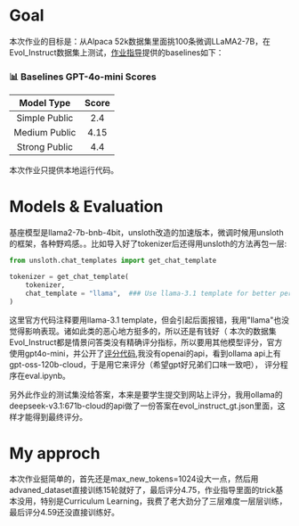 # Goal
本次作业的目标是：从Alpaca 52k数据集里面挑100条微调LLaMA2-7B，在Evol_Instruct数据集上测试，[作业指导](https://speech.ee.ntu.edu.tw/~hylee/ml/ml2025-course-data//hw5.pdf)提供的baselines如下：
### 📊 Baselines GPT-4o-mini Scores

| Model Type | Score |
|:----------:|:-----:|
| Simple Public | 2.4  |
| Medium Public | 4.15 |
| Strong Public | 4.4  |

本次作业只提供本地运行代码。

# Models & Evaluation
基座模型是llama2-7b-bnb-4bit，unsloth改造的加速版本，微调时候用unsloth的框架，各种野鸡感。。比如导入好了tokenizer后还得用unsloth的方法再包一层:
```python
from unsloth.chat_templates import get_chat_template

tokenizer = get_chat_template(
    tokenizer,
    chat_template = "llama",  ### Use llama-3.1 template for better performance here
)
```
这里官方代码注释要用llama-3.1 template，但会引起后面报错，我用"llama"也没觉得影响表现。诸如此类的恶心地方挺多的，所以还是有钱好（
本次的数据集Evol_Instruct都是情景问答类没有精确评分指标，所以要用其他模型评分，官方使用gpt4o-mini，并公开了[评分代码](https://drive.google.com/file/d/12WFH1mCBG2zTM29olVy_itq7-pPWmRtX/view?usp=sharing),我没有openai的api，看到ollama api上有gpt-oss-120b-cloud，于是用它来评分（希望gpt好兄弟们口味一致吧），
评分程序在eval.ipynb。

另外此作业的测试集没给答案，本来是要学生提交到网站上评分，我用ollama的deepseek-v3.1:671b-cloud的api做了一份答案在evol_instruct_gt.json里面，这样才能得到最终评分。

# My approch
本次作业挺简单的，首先还是max_new_tokens=1024设大一点，然后用advaned_dataset直接训练15轮就好了，最后评分4.75，作业指导里面的trick基本没用，特别是Curriculum Learning，我费了老大劲分了三层难度一层层训练，最后评分4.59还没直接训练好。
